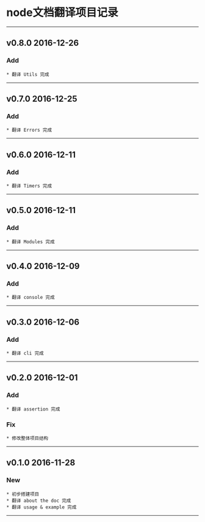 # node文档翻译项目记录

---

## v0.8.0 2016-12-26

### Add
	
	* 翻译 Utils 完成

---

## v0.7.0 2016-12-25

### Add
	
	* 翻译 Errors 完成

---

## v0.6.0 2016-12-11

### Add
	
	* 翻译 Timers 完成

---

## v0.5.0 2016-12-11

### Add
	
	* 翻译 Modules 完成

---

## v0.4.0 2016-12-09

### Add
	
	* 翻译 console 完成

---

## v0.3.0 2016-12-06

### Add
	
	* 翻译 cli 完成

---

## v0.2.0 2016-12-01

### Add
	
	* 翻译 assertion 完成

### Fix

	* 修改整体项目结构	
---

## v0.1.0 2016-11-28

### New

	* 初步搭建项目
	* 翻译 about the doc 完成
	* 翻译 usage & example 完成

---
